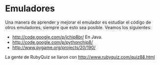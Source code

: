 Emuladores
==========

Una manera de aprender y mejorar el emulador es estudiar el código de otros emuladores, siempre que esto sea posible. Veamos los siguientes:

* http://code.google.com/p/jchip8br/ En Java. 
* http://code.google.com/p/pythonchip8/
* http://www.pygame.org/projects/20/190/

La gente de RubyQuiz se liaron con http://www.rubyquiz.com/quiz88.html



